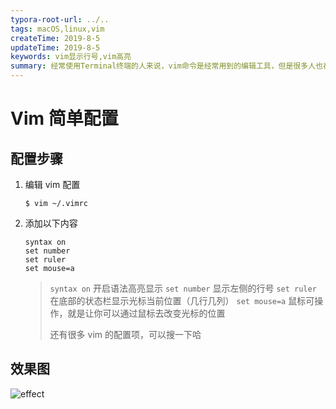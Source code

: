 ```yaml
---
typora-root-url: ../..
tags: macOS,linux,vim
createTime: 2019-8-5
updateTime: 2019-8-5
keywords: vim显示行号,vim高亮
summary: 经常使用Terminal终端的人来说，vim命令是经常用到的编辑工具，但是很多人也在用vi，两者使用其实也是差别的，通过对vim进行简单配置，使得编辑时带有行号、文本高亮显示。
---
```


# Vim 简单配置

## 配置步骤

1. 编辑 vim 配置

   ```shell
   $ vim ~/.vimrc
   ```

2. 添加以下内容

   ```
   syntax on
   set number
   set ruler
   set mouse=a
   ```

   > `syntax on` 开启语法高亮显示
   > `set number` 显示左侧的行号
   > `set ruler` 在底部的状态栏显示光标当前位置（几行几列）
   > `set mouse=a` 鼠标可操作，就是让你可以通过鼠标去改变光标的位置
   >
   > 还有很多 vim 的配置项，可以搜一下哈

## 效果图

![effect](/images/os/tips/2/effect.png)